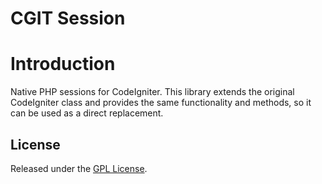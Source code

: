 CGIT Session
============

# Introduction

Native PHP sessions for CodeIgniter. This library extends the original
CodeIgniter class and provides the same functionality and methods, so 
it can be used as a direct replacement.

## License

Released under the [GPL License](http://opensource.org/licenses/gpl-license.php).
